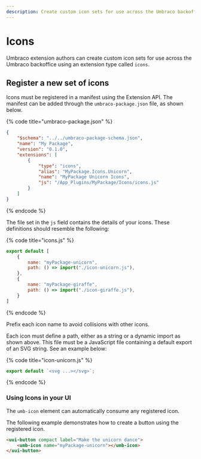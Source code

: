 ```yaml
---
description: Create custom icon sets for use across the Umbraco backoffice.
---
```


# Icons

Umbraco extension authors can create custom icon sets for use across the Umbraco backoffice using an extension type called `icons`.

## Register a new set of icons

Icons must be registered in a manifest using the Extension API. The manifest can be added through the `umbraco-package.json` file, as shown below.

{% code title="umbraco-package.json" %}
```json
{
    "$schema": "../../umbraco-package-schema.json",
    "name": "My Package",
    "version": "0.1.0",
    "extensions": [
        {
            "type": "icons",
            "alias": "MyPackage.Icons.Unicorn",
            "name": "MyPackage Unicorn Icons",
            "js": "/App_Plugins/MyPackage/Icons/icons.js"
        }
    ]
}
```
{% endcode %}

The file set in the `js` field contains the details of your icons. These definitions should resemble the following:

{% code title="icons.js" %}
```javascript
export default [
    {
        name: "myPackage-unicorn",
        path: () => import("./icon-unicorn.js"),
    },
    {
        name: "myPackage-giraffe",
        path: () => import("./icon-giraffe.js"),
    }
]
```
{% endcode %}

Prefix each icon name to avoid collisions with other icons.

Each icon must define a path, either as a string or a dynamic import as shown above. This file must be a JavaScript file containing a default export of an SVG string. See an example below:

{% code title="icon-unicorn.js" %}
```javascript
export default `<svg ...></svg>`;
```
{% endcode %}

### Using Icons in your UI

The `umb-icon` element can automatically consume any registered icon.

The following example demonstrates how to create a button using the registered icon.

```html
<uui-button compact label="Make the unicorn dance">
    <umb-icon name="myPackage-unicorn"></umb-icon>
</uui-button>
```
